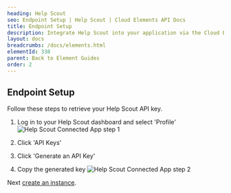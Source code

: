```yaml
---
heading: Help Scout
seo: Endpoint Setup | Help Scout | Cloud Elements API Docs
title: Endpoint Setup
description: Integrate Help Scout into your application via the Cloud Elements APIs.
layout: docs
breadcrumbs: /docs/elements.html
elementId: 338
parent: Back to Element Guides
order: 2
---
```

## Endpoint Setup

Follow these steps to retrieve your Help Scout API key.

1. Log in to your Help Scout dashboard and select 'Profile'
![Help Scout Connected App step 1](http://cloud-elements.com/wp-content/uploads/2016/02/HelpscoutAPI1.png)

2. Click 'API Keys'

3. Click 'Generate an API Key'

4. Copy the generated key
![Help Scout Connected App step 2](http://cloud-elements.com/wp-content/uploads/2016/02/HelpscoutAPI2.png)

Next [create an instance](helpscout-create-instance.html).
